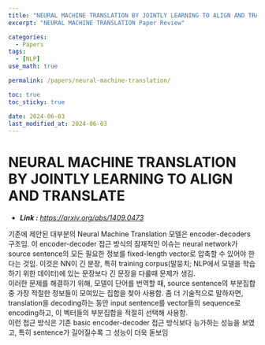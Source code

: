 ```yaml
---
title: "NEURAL MACHINE TRANSLATION BY JOINTLY LEARNING TO ALIGN AND TRANSLATE"
excerpt: "NEURAL MACHINE TRANSLATION Paper Review"

categories:
  - Papers
tags:
  - [NLP]
use_math: true

permalink: /papers/neural-machine-translation/

toc: true
toc_sticky: true

date: 2024-06-03
last_modified_at: 2024-06-03
---
```

# NEURAL MACHINE TRANSLATION BY JOINTLY LEARNING TO ALIGN AND TRANSLATE

- ***Link :** https://arxiv.org/abs/1409.0473*  

기존에 제안된 대부분의 Neural Machine Translation 모델은 encoder-decoders구조임. 이 encoder-decoder 접근 방식의 잠재적인 이슈는 neural network가 source sentence의 모든 필요한 정보를 fixed-length vector로 압축할 수 있어야 한다는 것임. 이것은 NN이 긴 문장, 특히 training corpus(말뭉치; NLP에서 모델을 학습하기 위한 데이터)에 있는 문장보다 긴 문장을 다룰때 문제가 생김.  
이러한 문제를 해결하기 위해, 모델이 단어를 번역할 때, source sentence의 부분집합 중 가장 적절한 정보들이 모여있는 집합을 찾아 사용함. 좀 더 기술적으로 말하자면, translation을 decoding하는 동안 input sentence를 vector들의 sequence로 encoding하고, 이 벡터들의 부분집합을 적절히 선택해 사용함.  
이런 접근 방식은 기존 basic encoder-decoder 접근 방식보다 능가하는 성능을 보였고, 특히 sentence가 길어질수록 그 성능이 더욱 돋보임